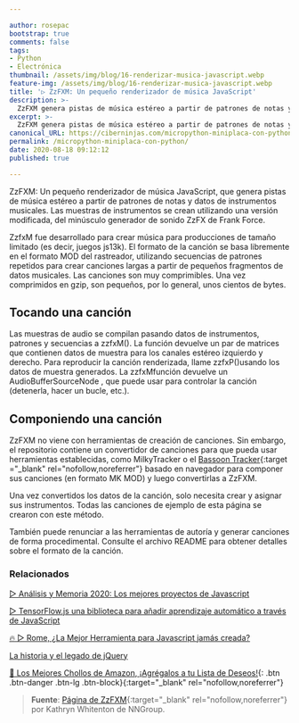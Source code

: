 ```yaml
---

author: rosepac
bootstrap: true
comments: false
tags:
- Python
- Electrónica
thumbnail: /assets/img/blog/16-renderizar-musica-javascript.webp
feature-img: /assets/img/blog/16-renderizar-musica-javascript.webp
title: '▷ ZzFXM: Un pequeño renderizador de música JavaScript'
description: >-
  ZzFXM genera pistas de música estéreo a partir de patrones de notas y datos de instrumentos musicales. Las muestras de instrumentos se crean utilizando una versión modificada, del minúsculo generador de sonido ZzFX de Frank Force.
excerpt: >-
  ZzFXM genera pistas de música estéreo a partir de patrones de notas y datos de instrumentos musicales. Las muestras de instrumentos se crean utilizando una versión modificada, del minúsculo generador de sonido ZzFX de Frank Force.
canonical_URL: https://ciberninjas.com/micropython-miniplaca-con-python/
permalink: /micropython-miniplaca-con-python/
date: 2020-08-18 09:12:12
published: true

---
```


<!-- https://micropython.org/ -> Creo que esto es bueno para alguien que comienza con microcontroladores (similar al Arduino)  

Para la creación rápida de prototipos de aplicaciones GUI, LVGL tiene enlaces de micropython: https://github.com/lvgl/lv_micropython

La aplicación más genial de Python en uC que he visto recientemente está en el espacio del teclado mecánico personalizado:
https://github.com/makerdiary/python-keyboard

Seeedstudio proporciona ArduPy para su terminal Wio, que puede generar bibliotecas de micropython desde Arduino C Libs. Por lo tanto, puede escribir código Arduino con micropython en el dispositivo. Como IDE, proporcionan complementos para MS VisualStudo Code.
https://wiki.seeedstudio.com/ArduPy/

Echa un vistazo a uiflow de M5Stack. Es un IDE web que usa micropython para ESP32. Puede utilizar los sensores de arboleda M5stack. El IDE genera código Python que se puede utilizar en cualquier implementación de MicroPython (ESP8266, EPS32, Raspi, CircuitPython, Micro: Bit, lo que sea) y las bibliotecas de Python son todas de código abierto.
https://flow.m5stack.com/



 () buscar tambien Pycopy -->
<!-- TinyGo ( https://github.com/tinygo-org/tinygo ) es el equivalente en Golang de esto para cualquiera que quiera un lenguaje más eficiente (que Python) y simple de usar.
respuesta

	
lloeki Hace 20 horas [-]

De manera similar, hay mruby que está bastante simplificado, aunque no estoy seguro de los requisitos exactos (esos requisitos de micropython son bastante impresionantes)
https://mruby.org/ 


Ya lo hace! (Siempre que el destino admita LLVM)
https://rust-embedded.github.io/book/

 No quiero Python en Arduino, quiero Rust: https://github.com/avr-rust/ruduino
Qué hermoso sería eso; un administrador de paquetes asombroso (Cargo), tipos fuertes, un rendimiento increíblemente rápido, memoria segura y errores menos extraños que son difíciles de depurar en un sistema integrado.


Es un poco más limitado para el rendimiento, pero tal vez Starlark es lo que estás buscando. https://github.com/bazelbuild/starlark
respuesta




-->














ZzFXM: Un pequeño renderizador de música JavaScript, que genera pistas de música estéreo a partir de patrones de notas y datos de instrumentos musicales. Las muestras de instrumentos se crean utilizando una versión modificada, del minúsculo generador de sonido ZzFX de Frank Force.

ZzfxM fue desarrollado para crear música para producciones de tamaño limitado (es decir, juegos js13k). El formato de la canción se basa libremente en el formato MOD del rastreador, utilizando secuencias de patrones repetidos para crear canciones largas a partir de pequeños fragmentos de datos musicales. Las canciones son muy comprimibles. Una vez comprimidos en gzip, son pequeños, por lo general, unos cientos de bytes.

## **Tocando una canción**

Las muestras de audio se compilan pasando datos de instrumentos, patrones y secuencias a zzfxM(). La función devuelve un par de matrices que contienen datos de muestra para los canales estéreo izquierdo y derecho. Para reproducir la canción renderizada, llame zzfxP()usando los datos de muestra generados. La zzfxMfunción devuelve un AudioBufferSourceNode , que puede usar para controlar la canción (detenerla, hacer un bucle, etc.).

## **Componiendo una canción**

ZzFXM no viene con herramientas de creación de canciones. Sin embargo, el repositorio contiene un convertidor de canciones para que pueda usar herramientas establecidas, como MilkyTracker o el [Bassoon Tracker](https://www.stef.be/bassoontracker/){:target ="_blank" rel="nofollow,noreferrer"} basado en navegador para componer sus canciones (en formato MK MOD) y luego convertirlas a ZzFXM.

Una vez convertidos los datos de la canción, solo necesita crear y asignar sus instrumentos. Todas las canciones de ejemplo de esta página se crearon con este método.

También puede renunciar a las herramientas de autoría y generar canciones de forma procedimental. Consulte el archivo README para obtener detalles sobre el formato de la canción.

### **Relacionados** <!-- omit in toc -->

[▷ Análisis y Memoria 2020: Los mejores proyectos de Javascript](https://ciberninjas.com/librer%C3%ADas%20javascript/2020/01/13/memoria-mejores-proyectos-javascript.html)

[▷ TensorFlow.js una biblioteca para añadir aprendizaje automático a través de JavaScript](https://ciberninjas.com/tensorflow-javascript/)

[🔥 ▷ Rome, ¿La Mejor Herramienta para Javascript jamás creada?](https://ciberninjas.com/roma-herramienta-javascript/)

[La historia y el legado de jQuery](https://ciberninjas.com/la-historia-y-el-legado-de-jquery/)

[🛒 Los Mejores Chollos de Amazon, ¡Agrégalos a tu Lista de Deseos!](https://www.amazon.es/shop/cibercursos "Los Mejores Chollos de Amazon, Ofertas Flash, Black Monday y Amazon Prime Day"){: .btn .btn-danger .btn-lg .btn-block}{:target="_blank" rel="nofollow,noreferrer"}

> **Fuente**: [Página de ZzFXM](https://keithclark.github.io/ZzFXM/){:target="_blank" rel="nofollow,noreferrer"} por Kathryn Whitenton de NNGroup.